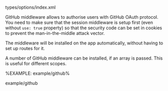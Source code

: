 <typedef narrow name="GitHubOptions">types/options/index.xml</typedef>

GitHub middleware allows to authorise users with GitHub OAuth protocol. You need to make sure that the session middleware is setup first (even without `use: true` property) so that the security code can be set in cookies to prevent the man-in-the-middle attack vector.

The middleware will be installed on the app automatically, without having to set up routes for it.

A number of GitHub middleware can be installed, if an array is passed. This is useful for different scopes.

%EXAMPLE: example/github%

<fork lang="js">example/github</fork>